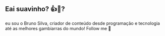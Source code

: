 ## Eai suavinho? 👍🍷?
eu sou o Bruno Silva, criador de conteúdo desde programação e tecnologia até as melhores gambiarras do mundo! Follow me 👀
